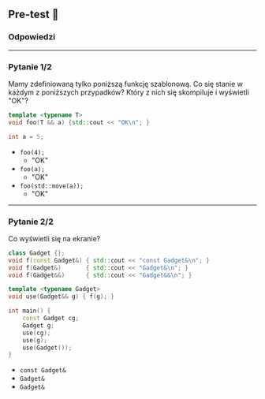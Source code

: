 ## Pre-test 📝

### Odpowiedzi

___

### Pytanie 1/2

Mamy zdefiniowaną tylko poniższą funkcję szablonową.
Co się stanie w każdym z poniższych przypadków? Który z nich się skompiluje i wyświetli "OK"?

```cpp
template <typename T>
void foo(T && a) {std::cout << "OK\n"; }

int a = 5;
```

* <!-- .element: class="fragment fade-in" --> <code>foo(4);</code>
  * <!-- .element: class="fragment fade-in" --> "OK"
* <!-- .element: class="fragment fade-in" --> <code>foo(a);</code>
  * <!-- .element: class="fragment fade-in" --> "OK"
* <!-- .element: class="fragment fade-in" --> <code>foo(std::move(a));</code>
  * <!-- .element: class="fragment fade-in" --> "OK"

___
<!-- .slide: style="font-size: 0.9em" -->

### Pytanie 2/2

Co wyświetli się na ekranie?

```cpp
class Gadget {};
void f(const Gadget&) { std::cout << "const Gadget&\n"; }
void f(Gadget&)       { std::cout << "Gadget&\n"; }
void f(Gadget&&)      { std::cout << "Gadget&&\n"; }

template <typename Gadget>
void use(Gadget&& g) { f(g); }

int main() {
    const Gadget cg;
    Gadget g;
    use(cg);
    use(g);
    use(Gadget());
}
```

* <!-- .element: class="fragment fade-in" --> <code>const Gadget&</code>
* <!-- .element: class="fragment fade-in" --> <code>Gadget&</code>
* <!-- .element: class="fragment fade-in" --> <code>Gadget&</code>
